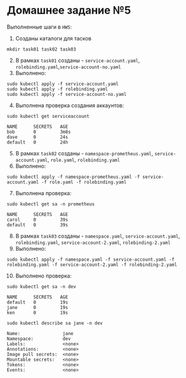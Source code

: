 # Домашнее задание №5

Выполненные шаги в `HW5`:
1. Созданы каталоги для тасков 
```
mkdir task01 task02 task03
```
2. В рамках `task01` cозданы - `service-account.yaml`, `rolebinding.yaml`,`service-account-no.yaml`
3. Выполнено:
```
sudo kubectl apply -f service-account.yaml
sudo kubectl apply -f rolebinding.yaml
sudo kubectl apply -f service-account-no.yaml
```
4. Выполнена проверка создания аккаунтов:
```
sudo kubectl get serviceaccount

NAME      SECRETS   AGE
bob       0         3m8s
dave      0         24s
default   0         24h
```
5. В рамках `task02` созданы - `namespace-prometheus.yaml`, `service-account.yaml`, `role.yaml`, `rolebinding.yaml`
6. Выполнено:
```
sudo kubectl apply -f namespace-prometheus.yaml -f service-account.yaml -f role.yaml -f rolebinding.yaml
```
7. Выполнена проверка:
```
sudo kubectl get sa -n prometheus

NAME      SECRETS   AGE
carol     0         39s
default   0         39s
```
8. В рамках `task03` созданы - `namespace.yaml`, `service-account.yaml`, `rolebinding.yaml`, `service-account-2.yaml`, `rolebinding-2.yaml`
9. Выполнено:
```
sudo kubectl apply -f namespace.yaml -f service-account.yaml -f rolebinding.yaml -f service-account-2.yaml -f rolebinding-2.yaml
```
10. Выполнено проверка:
```
sudo kubectl get sa -n dev

NAME      SECRETS   AGE
default   0         19s
jane      0         19s
ken       0         19s

sudo kubectl describe sa jane -n dev

Name:                jane
Namespace:           dev
Labels:              <none>
Annotations:         <none>
Image pull secrets:  <none>
Mountable secrets:   <none>
Tokens:              <none>
Events:              <none>
```